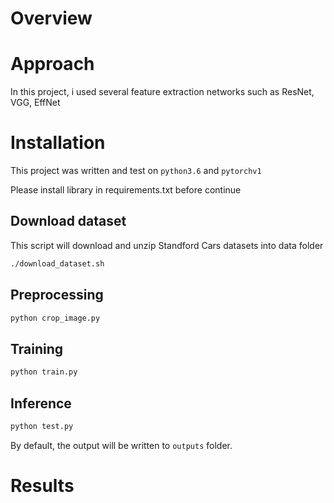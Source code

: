 # Overview

# Approach

In this project, i used several feature extraction networks such as ResNet, VGG, EffNet
 

# Installation

This project was written and test on `python3.6` and `pytorchv1`

Please install library in requirements.txt before continue


## Download dataset
This script will download and unzip Standford Cars datasets into data folder

```bash
./download_dataset.sh
```

## Preprocessing

```bash
python crop_image.py
```

## Training
```bash
python train.py
```

## Inference
```bash
python test.py
```

By default, the output will be written to `outputs` folder.

# Results
